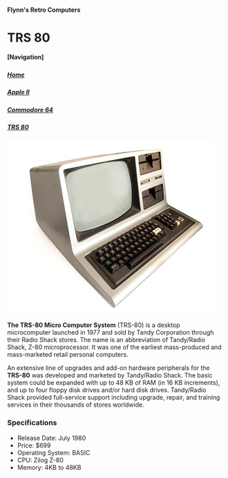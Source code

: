 <!DOCTYPE html>
<html>
<head>
<meta charaset = “utf-8”>
	
<!--<title>--<h2>TRS-80</h2></title--> 
</head>
<body>
<h4>Flynn's Retro Computers</h4>
<h1>TRS 80</h1>
	<h4>[Navigation]</h4>
	<h5><h5><a href="Home.md" alt="Home">Home</a></h5></h5>
	<h5><a href="Apple-ii.md" alt="Apple II">Apple II</a></h5>
	<h5><a href="Commodore-64.md" alt="Commodore-64.md">Commodore 64</a></h5>
	<h5><a href="TRS-80.md" alt="TRS-80">TRS 80</a></h5>
<img src="trs-80.jpg" alt="TRS 80">

<p><strong>The TRS-80 Micro Computer System</strong> (TRS-80) is a desktop microcomputer launched in 1977 and sold by Tandy Corporation through their Radio Shack stores. The name is an abbreviation of Tandy/Radio Shack, Z-80 microprocessor. It was one of the earliest mass-produced and mass-marketed retail personal computers.</p>

<p>An extensive line of upgrades and add-on hardware peripherals for the <strong>TRS-80</strong> was developed and marketed by Tandy/Radio Shack. The basic system could be expanded with up to 48 KB of RAM (in 16 KB increments), and up to four floppy disk drives and/or hard disk drives. Tandy/Radio Shack provided full-service support including upgrade, repair, and training services in their thousands of stores worldwide.</p>

<h3>Specifications</h3>
<ul>
	<li>Release Date: July 1980</li>
	<li>Price: $699</li>
	<li>Operating System: BASIC</li>
	<li>CPU: Zilog Z-80</li>
	<li>Memory: 4KB to 48KB</li>
</ul>
</body>
</html>
